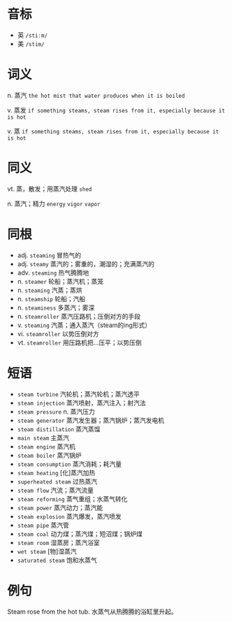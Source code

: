 # 音标

- 英 `/stiːm/`
- 美 `/stim/`

# 词义

n. 蒸汽
`the hot mist that water produces when it is boiled`

v. 蒸发
`if something steams, steam rises from it, especially because it is hot`

v. 蒸
`if something steams, steam rises from it, especially because it is hot`

# 同义

vt. 蒸，散发；用蒸汽处理
`shed`

n. 蒸汽；精力
`energy` `vigor` `vapor`

# 同根

- adj. `steaming` 冒热气的
- adj. `steamy` 蒸汽的；雾重的，潮湿的；充满蒸汽的
- adv. `steaming` 热气腾腾地
- n. `steamer` 轮船；蒸汽机；蒸笼
- n. `steaming` 汽蒸；蒸烘
- n. `steamship` 轮船；汽船
- n. `steaminess` 多蒸汽；雾深
- n. `steamroller` 蒸汽压路机；压倒对方的手段
- v. `steaming` 汽蒸；通入蒸汽（steam的ing形式）
- vi. `steamroller` 以势压倒对方
- vt. `steamroller` 用压路机把…压平；以势压倒

# 短语

- `steam turbine` 汽轮机；蒸汽轮机；蒸汽透平
- `steam injection` 蒸汽喷射，蒸汽注入；射汽法
- `steam pressure` n. 蒸汽压力
- `steam generator` 蒸汽发生器；蒸汽锅炉；蒸汽发电机
- `steam distillation` 蒸汽蒸馏
- `main steam` 主蒸汽
- `steam engine` 蒸汽机
- `steam boiler` 蒸汽锅炉
- `steam consumption` 蒸汽消耗；耗汽量
- `steam heating` [化]蒸汽加热
- `superheated steam` 过热蒸汽
- `steam flow` 汽流；蒸汽流量
- `steam reforming` 蒸气重组；水蒸气转化
- `steam power` 蒸汽动力；蒸汽能
- `steam explosion` 蒸汽爆发，蒸汽喷发
- `steam pipe` 蒸汽管
- `steam coal` 动力煤；蒸汽煤；短沼煤；锅炉煤
- `steam room` 湿蒸房；蒸汽浴室
- `wet steam` [物]湿蒸汽
- `saturated steam` 饱和水蒸气

# 例句

Steam rose from the hot tub.
水蒸气从热腾腾的浴缸里升起。


